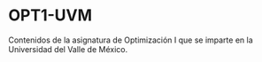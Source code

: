 # OPT1-UVM
Contenidos de la asignatura de Optimización I que se imparte en la Universidad del Valle de México.
